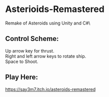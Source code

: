 # Asterioids-Remastered
Remake of Asteroids using Unity and C#\
## Control Scheme:
Up arrow key for thrust.\
Right and left arrow keys to rotate ship.\
Space to Shoot.
## Play Here:
https://say3m7.itch.io/asteroids-remastered
